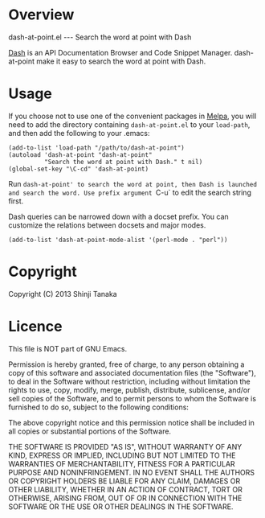 # Overview

dash-at-point.el --- Search the word at point with Dash

[Dash](http://kapeli.com/) is an API Documentation Browser and Code Snippet Manager. dash-at-point make it easy to search the word at point with Dash.

# Usage

If you choose not to use one of the convenient packages in
[Melpa][melpa], you will need to add the directory containing
`dash-at-point.el` to your `load-path`, and then add the following to
your .emacs:

```
(add-to-list 'load-path "/path/to/dash-at-point")
(autoload 'dash-at-point "dash-at-point"
          "Search the word at point with Dash." t nil)
(global-set-key "\C-cd" 'dash-at-point)
```

Run `dash-at-point' to search the word at point, then Dash is launched and search the word. Use prefix argument `C-u` to edit the search string first.

Dash queries can be narrowed down with a docset prefix. You can customize the relations between docsets and major modes.

```
(add-to-list 'dash-at-point-mode-alist '(perl-mode . "perl"))
```

[melpa]: http://melpa.milkbox.net

# Copyright

Copyright (C) 2013 Shinji Tanaka

# Licence

This file is NOT part of GNU Emacs.

Permission is hereby granted, free of charge, to any person obtaining a copy of this software and associated documentation files (the "Software"), to deal in the Software without restriction, including without limitation the rights to use, copy, modify, merge, publish, distribute, sublicense, and/or sell copies of the Software, and to permit persons to whom the Software is furnished to do so, subject to the following conditions:

The above copyright notice and this permission notice shall be included in all copies or substantial portions of the Software.

THE SOFTWARE IS PROVIDED "AS IS", WITHOUT WARRANTY OF ANY KIND, EXPRESS OR IMPLIED, INCLUDING BUT NOT LIMITED TO THE WARRANTIES OF MERCHANTABILITY, FITNESS FOR A PARTICULAR PURPOSE AND NONINFRINGEMENT. IN NO EVENT SHALL THE AUTHORS OR COPYRIGHT HOLDERS BE LIABLE FOR ANY CLAIM, DAMAGES OR OTHER LIABILITY, WHETHER IN AN ACTION OF CONTRACT, TORT OR OTHERWISE, ARISING FROM, OUT OF OR IN CONNECTION WITH THE SOFTWARE OR THE USE OR OTHER DEALINGS IN THE SOFTWARE.
